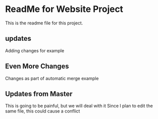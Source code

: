 # ReadMe for Website Project

This is the readme file for this project.

## updates

Adding changes for example

## Even More Changes

Changes as part of automatic merge example

## Updates from Master

This is going to be painful, but we will deal with it
Since I plan to edit the same file, this could cause a conflict